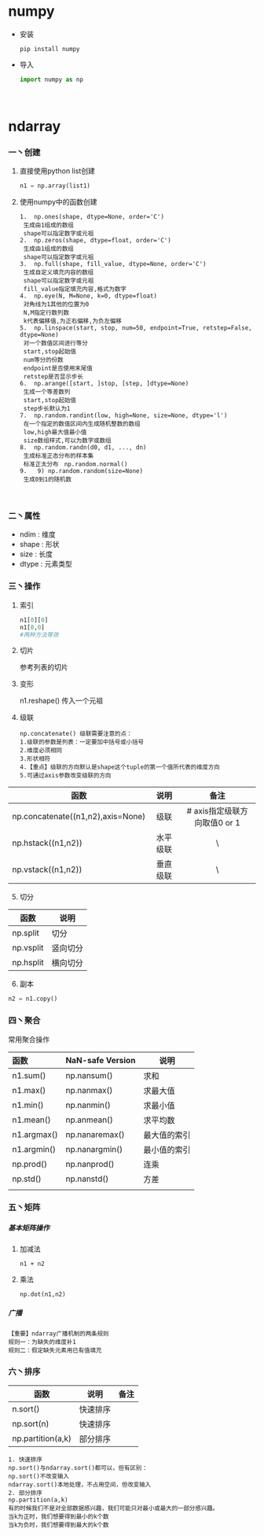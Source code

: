 # numpy

- 安装

  ```
  pip install numpy
  ```

- 导入

  ```python
  import numpy as np
  ```
  ​

# ndarray

### 一丶创建

1. 直接使用python list创建

   ```python
   n1 = np.array(list1)
   ```

2. 使用numpy中的函数创建

   ```
   1.  np.ones(shape, dtype=None, order='C')
   	生成由1组成的数组
   	shape可以指定数字或元祖
   2.  np.zeros(shape, dtype=float, order='C')
   	生成由1组成的数组
   	shape可以指定数字或元祖
   3.  np.full(shape, fill_value, dtype=None, order='C')
   	生成自定义填充内容的数组
   	shape可以指定数字或元祖
   	fill_value指定填充内容,格式为数字
   4.  np.eye(N, M=None, k=0, dtype=float)
   	对角线为1其他的位置为0
   	N,M指定行数列数
   	k代表偏移值,为正右偏移,为负左偏移
   5.  np.linspace(start, stop, num=50, endpoint=True, retstep=False, dtype=None)
   	对一个数值区间进行等分
   	start,stop起始值
   	num等分的份数
   	endpoint是否使用末尾值
   	retstep是否显示步长
   6.  np.arange([start, ]stop, [step, ]dtype=None)
   	生成一个等差数列
   	start,stop起始值
   	step步长默认为1
   7.  np.random.randint(low, high=None, size=None, dtype='l')	
   	在一个指定的数值区间内生成随机整数的数组
   	low,high最大值最小值
   	size数组样式,可以为数字或数组
   8.  np.random.randn(d0, d1, ..., dn)  
   	生成标准正态分布的样本集
   	标准正太分布　np.random.normal()
   9. 	9) np.random.random(size=None)  
   	生成0到1的随机数
   ```

   ​

### 二丶属性

- ndim  :  维度
- shape :  形状
- size  :  长度
- dtype : 元素类型

### 三丶操作

1. 索引

   ```python
   n1[0][0]
   n1[0,0]
   #两种方法等效
   ```

2. 切片

   参考列表的切片

3. 变形

   n1.reshape()
   传入一个元祖

4. 级联

   ```
   np.concatenate() 级联需要注意的点：
   1.级联的参数是列表：一定要加中括号或小括号
   2.维度必须相同
   3.形状相符
   4.【重点】级联的方向默认是shape这个tuple的第一个值所代表的维度方向
   5.可通过axis参数改变级联的方向
   ```



| 函数                                |  说明  |          备注          |
| --------------------------------- | :--: | :------------------: |
| np.concatenate((n1,n2),axis=None) |  级联  | # axis指定级联方向取值0 or 1 |
| np.hstack((n1,n2))                | 水平级联 |          \           |
| np.vstack((n1,n2))                | 垂直级联 |          \           |

   

5. 切分

  | 函数        | 说明   |
  | --------- | ---- |
  | np.split  | 切分   |
  | np.vsplit | 竖向切分 |
  | np.hsplit | 横向切分 |

6. 副本


```python
n2 = n1.copy()
```

### 四丶聚合

常用聚合操作

| 函数          | NaN-safe Version | 说明     |
| :---------- | :--------------- | ------ |
| n1.sum()    | np.nansum()      | 求和     |
| n1.max()    | np.nanmax()      | 求最大值   |
| n1.min()    | np.nanmin()      | 求最小值   |
| n1.mean()   | np.anmean()      | 求平均数   |
| n1.argmax() | np.nanaremax()   | 最大值的索引 |
| n1.argmin() | np.nanargmin()   | 最小值的索引 |
| np.prod()   | np.nanprod()     | 连乘     |
| np.std()    | np.nanstd()      | 方差     |
|             |                  |        |

### 五丶矩阵

##### 基本矩阵操作

1. 加减法

   ```
   n1 + n2
   ```

2. 乘法

   ```
   np.dot(n1,n2)
   ```

#####  广播

```
【重要】ndarray广播机制的两条规则
规则一：为缺失的维度补1
规则二：假定缺失元素用已有值填充
```

### 六丶排序

| 函数                | 说明   | 备注   |
| ----------------- | ---- | ---- |
| n.sort()          | 快速排序 |      |
| np.sort(n)        | 快速排序 |      |
| np.partition(a,k) | 部分排序 |      |

```
1. 快速排序
np.sort()与ndarray.sort()都可以，但有区别：
np.sort()不改变输入
ndarray.sort()本地处理，不占用空间，但改变输入
2. 部分排序
np.partition(a,k)
有的时候我们不是对全部数据感兴趣，我们可能只对最小或最大的一部分感兴趣。
当k为正时，我们想要得到最小的k个数
当k为负时，我们想要得到最大的k个数
```

